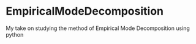 # EmpiricalModeDecomposition
My take on studying the method of Empirical Mode Decomposition using python
